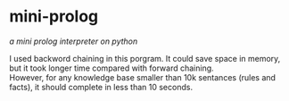 # mini-prolog
*a mini prolog interpreter on python*<br/>

I used backword chaining in this porgram. It could save space in memory, but it took longer time compared with forward chaining.<br/>
However, for any knowledge base smaller than 10k sentances (rules and facts), it should complete in less than 10 seconds.
